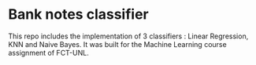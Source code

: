 # Bank notes classifier

This repo includes the implementation of 3 classifiers : Linear Regression, KNN and Naive Bayes. It was built for the Machine Learning course assignment of FCT-UNL.